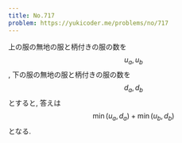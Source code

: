 ```yaml
---
title: No.717
problem: https://yukicoder.me/problems/no/717
---
```

上の服の無地の服と柄付きの服の数を $$ u_a, u_b $$, 下の服の無地の服と柄付きの服の数を $$ d_a, d_b $$ とすると, 答えは $$ \min(u_a, d_a) + \min(u_b, d_b) $$ となる.
